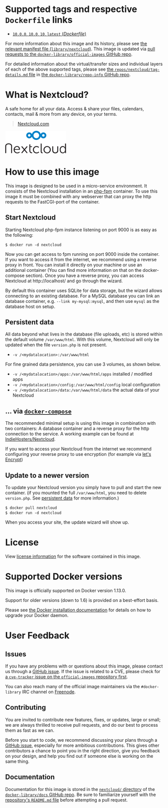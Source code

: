 # Supported tags and respective `Dockerfile` links

-	[`10.0.0`, `10.0`, `10`, `latest` (*Dockerfile*)](https://github.com/nextcloud/docker/blob/3b2c8bfc2e196f264eed9fc851b3986240e0d483/Dockerfile)

For more information about this image and its history, please see [the relevant manifest file (`library/nextcloud`)](https://github.com/docker-library/official-images/blob/master/library/nextcloud). This image is updated via [pull requests to the `docker-library/official-images` GitHub repo](https://github.com/docker-library/official-images/pulls?q=label%3Alibrary%2Fnextcloud).

For detailed information about the virtual/transfer sizes and individual layers of each of the above supported tags, please see [the `repos/nextcloud/tag-details.md` file](https://github.com/docker-library/repo-info/blob/master/repos/nextcloud/tag-details.md) in [the `docker-library/repo-info` GitHub repo](https://github.com/docker-library/repo-info).

# What is Nextcloud?

A safe home for all your data. Access & share your files, calendars, contacts, mail & more from any device, on your terms.

> [Nextcloud.com](https://nextcloud.com/)

![logo](https://raw.githubusercontent.com/docker-library/docs/ef637cb2657ef179041495195b6ac4bb934fee63/nextcloud/logo.png)

# How to use this image

This image is designed to be used in a micro-service environment. It consists of the Nextcloud installation in an [php-fpm](https://hub.docker.com/_/php/) container. To use this image it must be combined with any webserver that can proxy the http requests to the FastCGI-port of the container.

## Start Nextcloud

Starting Nextcloud php-fpm instance listening on port 9000 is as easy as the following:

```console
$ docker run -d nextcloud
```

Now you can get access to fpm running on port 9000 inside the container. If you want to access it from the internet, we recommend using a reverse proxy in front. You can install it directly on your machine or use an additional container (You can find more information on that on the docker-compose section). Once you have a reverse proxy, you can access Nextcloud at http://localhost/ and go through the wizard.

By default this container uses SQLite for data storage, but the wizard allows connecting to an existing database. For a MySQL database you can link an database container, e.g. `--link my-mysql:mysql`, and then use `mysql` as the database host on setup.

## Persistent data

All data beyond what lives in the database (file uploads, etc) is stored within the default volume `/var/www/html`. With this volume, Nextcloud will only be updated when the file `version.php` is not present.

-	`-v /<mydatalocation>:/var/www/html`

For fine grained data persistence, you can use 3 volumes, as shown below.

-	`-v /<mydatalocation>/apps:/var/www/html/apps` installed / modified apps
-	`-v /<mydatalocation>/config:/var/www/html/config` local configuration
-	`-v /<mydatalocation>/data:/var/www/html/data` the actual data of your Nextcloud

## ... via [`docker-compose`](https://github.com/docker/compose)

The recommended minimal setup is using this image in combination with two containers: A database container and a reverse proxy for the http connection to the service. A working example can be found at [IndieHosters/Nextcloud](https://github.com/indiehosters/nextcloud).

If you want to access your Nextcloud from the internet we recommend configuring your reverse proxy to use encryption (for example via [let's Encrypt](https://letsencrypt.org/))

## Update to a newer version

To update your Nextcloud version you simply have to pull and start the new container. (if you mounted the full `/var/www/html`, you need to delete `version.php`. See [persistent data](#persistent-data) for more information.)

```console
$ docker pull nextcloud
$ docker run -d nextcloud
```

When you access your site, the update wizard will show up.

# License

View [license information](https://github.com/nextcloud/server/blob/master/COPYING-README) for the software contained in this image.

# Supported Docker versions

This image is officially supported on Docker version 1.13.0.

Support for older versions (down to 1.6) is provided on a best-effort basis.

Please see [the Docker installation documentation](https://docs.docker.com/installation/) for details on how to upgrade your Docker daemon.

# User Feedback

## Issues

If you have any problems with or questions about this image, please contact us through a [GitHub issue](https://github.com/nextcloud/docker/issues). If the issue is related to a CVE, please check for [a `cve-tracker` issue on the `official-images` repository first](https://github.com/docker-library/official-images/issues?q=label%3Acve-tracker).

You can also reach many of the official image maintainers via the `#docker-library` IRC channel on [Freenode](https://freenode.net).

## Contributing

You are invited to contribute new features, fixes, or updates, large or small; we are always thrilled to receive pull requests, and do our best to process them as fast as we can.

Before you start to code, we recommend discussing your plans through a [GitHub issue](https://github.com/nextcloud/docker/issues), especially for more ambitious contributions. This gives other contributors a chance to point you in the right direction, give you feedback on your design, and help you find out if someone else is working on the same thing.

## Documentation

Documentation for this image is stored in the [`nextcloud/` directory](https://github.com/docker-library/docs/tree/master/nextcloud) of the [`docker-library/docs` GitHub repo](https://github.com/docker-library/docs). Be sure to familiarize yourself with the [repository's `README.md` file](https://github.com/docker-library/docs/blob/master/README.md) before attempting a pull request.
